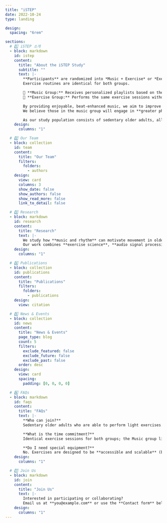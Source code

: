 ```yaml
---
title: "iSTEP"
date: 2022-10-24
type: landing

design:
  spacing: "6rem"

sections:
  # 1️⃣ iSTEP 소개
  - block: markdown
    id: istep
    content:
      title: "About the iSTEP Study"
      subtitle: ""
      text: |-
        **Participants** are randomized into *Music + Exercise* or *Exercise* group.  
        Exercise routines are identical for both groups.

        🎵 **Music Group:** Receives personalized playlists based on their own music interests.  
        💪 **Exercise Group:** Performs the same exercise sessions without music.

        By providing enjoyable, beat-enhanced music, we aim to improve participants’ relationship to exercise and motivation.  
        We believe those in the music group will engage in **greater physical activity** compared to those who do not.

        As our study population consists of sedentary older adults, all exercises are **accessible and scalable** (using a band, chair, wall, etc.).
    design:
      columns: "1"

  # 2️⃣ Our Team
  - block: collection
    id: team
    content:
      title: "Our Team"
      filters:
        folders:
          - authors
    design:
      view: card
      columns: 3
      show_date: false
      show_authors: false
      show_read_more: false
      link_to_detail: false

  # 3️⃣ Research
  - block: markdown
    id: research
    content:
      title: "Research"
      text: |-
        We study how **music and rhythm** can motivate movement in older adults.  
        Our work combines **exercise science**, **audio signal processing**, and **field interventions**.
    design:
      columns: "1"

  # 4️⃣ Publications
  - block: collection
    id: publications
    content:
      title: "Publications"
      filters:
        folders:
          - publications
    design:
      view: citation

  # 5️⃣ News & Events
  - block: collection
    id: news
    content:
      title: "News & Events"
      page_type: blog
      count: 5
      filters:
        exclude_featured: false
        exclude_future: false
        exclude_past: false
      order: desc
    design:
      view: card
      spacing:
        padding: [0, 0, 0, 0]

  # 6️⃣ FAQs
  - block: markdown
    id: faqs
    content:
      title: "FAQs"
      text: |-
        **Who can join?**  
        Sedentary older adults who are able to perform light exercises.

        **What is the time commitment?**  
        Identical exercise sessions for both groups; the Music group listens to personalized playlists.

        **Do I need special equipment?**  
        No. Exercises are designed to be **accessible and scalable** (band, chair, wall, etc.).
    design:
      columns: "1"

  # 7️⃣ Join Us
  - block: markdown
    id: join
    content:
      title: "Join Us"
      text: |-
        Interested in participating or collaborating?  
        Email us at **you@example.com** or use the **Contact form** below.
    design:
      columns: "1"
---
```

